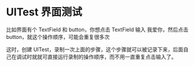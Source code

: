 # UITest 界面测试

比如界面有个 TextField 和 button，你想点击 TextField 输入 我爱你，然后点击 button，就这个操作顺序，可能会重复很多次

这时，创建 UITest，录制一次上面的步骤，这个步骤就可以被记录下来，后面自己在调试时就就可直接运行录制的操作顺序，而不用一直重复点击输入了。